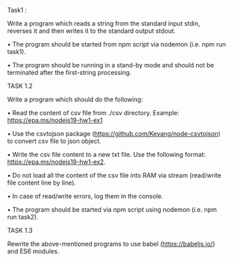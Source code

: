 Task1 :

Write a program which reads a string from the standard input stdin, reverses it and then writes it to
the standard output stdout.

• The program should be started from npm script via nodemon (i.e. npm run task1).

• The program should be running in a stand-by mode and should not be terminated after the first-string processing.

TASK 1.2

Write a program which should do the following:

• Read the content of csv file from ./csv directory. Example: https://epa.ms/nodejs19-hw1-ex1

• Use the csvtojson package (https://github.com/Keyang/node-csvtojson) to convert csv file to
json object.

• Write the csv file content to a new txt file.
Use the following format: https://epa.ms/nodejs19-hw1-ex2.

• Do not load all the content of the csv file into RAM via stream (read/write file content line by
line).

• In case of read/write errors, log them in the console.

• The program should be started via npm script using nodemon (i.e. npm run task2).

TASK 1.3

Rewrite the above-mentioned programs to use babel (https://babeljs.io/) and ES6 modules.
